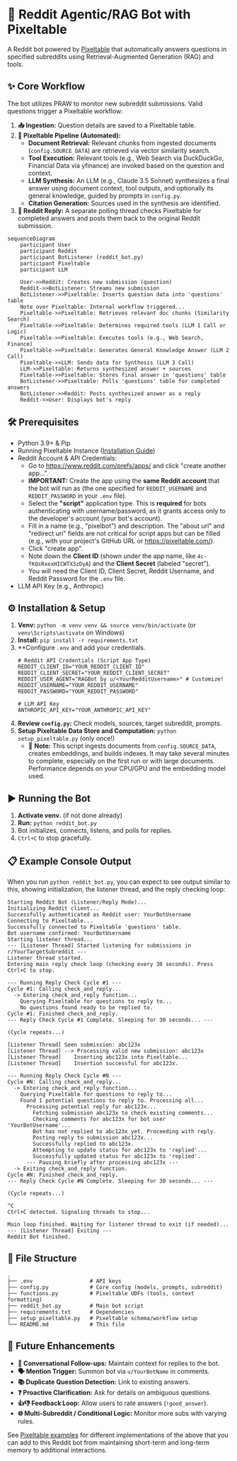 # 🤖 Reddit Agentic/RAG Bot with Pixeltable

A Reddit bot powered by [Pixeltable](https://pixeltable.com/) that automatically answers questions in specified subreddits using Retrieval-Augmented Generation (RAG) and tools.

## ✨ Core Workflow

The bot utilizes PRAW to monitor new subreddit submissions. Valid questions trigger a Pixeltable workflow:

1.  **📥 Ingestion:** Question details are saved to a Pixeltable table.
2.  **🧠 Pixeltable Pipeline (Automated):**
    *   **Document Retrieval:** Relevant chunks from ingested documents (`config.SOURCE_DATA`) are retrieved via vector similarity search.
    *   **Tool Execution:** Relevant tools (e.g., Web Search via DuckDuckGo, Financial Data via yfinance) are invoked based on the question and context.
    *   **LLM Synthesis:** An LLM (e.g., Claude 3.5 Sonnet) synthesizes a final answer using document context, tool outputs, and optionally its general knowledge, guided by prompts in `config.py`.
    *   **Citation Generation:** Sources used in the synthesis are identified.
3.  **💬 Reddit Reply:** A separate polling thread checks Pixeltable for completed answers and posts them back to the original Reddit submission.

```mermaid
sequenceDiagram
    participant User
    participant Reddit
    participant BotListener (reddit_bot.py)
    participant Pixeltable
    participant LLM

    User->>Reddit: Creates new submission (question)
    Reddit->>BotListener: Streams new submission
    BotListener->>Pixeltable: Inserts question data into 'questions' table
    Note over Pixeltable: Internal workflow triggered...
    Pixeltable->>Pixeltable: Retrieves relevant doc chunks (Similarity Search)
    Pixeltable->>Pixeltable: Determines required tools (LLM 1 Call or Logic)
    Pixeltable->>Pixeltable: Executes tools (e.g., Web Search, Finance)
    Pixeltable->>Pixeltable: Generates General Knowledge Answer (LLM 2 Call)
    Pixeltable->>LLM: Sends data for Synthesis (LLM 3 Call)
    LLM->>Pixeltable: Returns synthesized answer + sources
    Pixeltable->>Pixeltable: Stores final answer in 'questions' table
    BotListener->>Pixeltable: Polls 'questions' table for completed answers
    BotListener->>Reddit: Posts synthesized answer as a reply
    Reddit->>User: Displays bot's reply
```

## 🛠️ Prerequisites

*   Python 3.9+ & Pip
*   Running Pixeltable Instance ([Installation Guide](https://pixeltable.com/docs/installation/))
*   Reddit Account & API Credentials:
    *   Go to <https://www.reddit.com/prefs/apps/> and click "create another app...".
    *   **IMPORTANT:** Create the app using the **same Reddit account** that the bot will run as (the one specified for `REDDIT_USERNAME` and `REDDIT_PASSWORD` in your `.env` file).
    *   Select the **"script"** application type. This is **required** for bots authenticating with username/password, as it grants access only to the developer's account (your bot's account).
    *   Fill in a name (e.g., "pixelbot") and description. The "about url" and "redirect uri" fields are not critical for script apps but can be filled (e.g., with your project's GitHub URL or https://pixeltable.com/).
    *   Click "create app".
    *   Note down the **Client ID** (shown under the app name, like `4c-fKQsRxexHICWTX3zDyA`) and the **Client Secret** (labeled "secret").
    *   You will need the Client ID, Client Secret, Reddit Username, and Reddit Password for the `.env` file.
*   LLM API Key (e.g., Anthropic)

## ⚙️ Installation & Setup

1.  **Venv:** `python -m venv venv && source venv/bin/activate` (or `venv\Scripts\activate` on Windows)
2.  **Install:** `pip install -r requirements.txt`
3.  **Configure `.env` and add your credentials.
    ```dotenv
    # Reddit API Credentials (Script App Type)
    REDDIT_CLIENT_ID="YOUR_REDDIT_CLIENT_ID"
    REDDIT_CLIENT_SECRET="YOUR_REDDIT_CLIENT_SECRET"
    REDDIT_USER_AGENT="RAGBot by u/<YourRedditUsername>" # Customize!
    REDDIT_USERNAME="YOUR_REDDIT_USERNAME"
    REDDIT_PASSWORD="YOUR_REDDIT_PASSWORD"

    # LLM API Key
    ANTHROPIC_API_KEY="YOUR_ANTHROPIC_API_KEY"
    ```
6.  **Review `config.py`:** Check models, sources, target subreddit, prompts.
7.  **Setup Pixeltable Data Store and Computation:** `python setup_pixeltable.py` (only once!)
    *   📝 **Note:** This script ingests documents from `config.SOURCE_DATA`, creates embeddings, and builds indexes. It may take several minutes to complete, especially on the first run or with large documents. Performance depends on your CPU/GPU and the embedding model used.

## ▶️ Running the Bot

1.  **Activate venv.** (if not done already)
2.  **Run:** `python reddit_bot.py`
3.  Bot initializes, connects, listens, and polls for replies.
4.  `Ctrl+C` to stop gracefully.

## 📋 Example Console Output

When you run `python reddit_bot.py`, you can expect to see output similar to this, showing initialization, the listener thread, and the reply checking loop:

```text
Starting Reddit Bot (Listener/Reply Mode)...
Initializing Reddit client...
Successfully authenticated as Reddit user: YourBotUsername
Connecting to Pixeltable...
Successfully connected to Pixeltable 'questions' table.
Bot username confirmed: YourBotUsername
Starting listener thread...
--- [Listener Thread] Started listening for submissions in r/YourTargetSubreddit ---
Listener thread started.
Entering main reply check loop (checking every 30 seconds). Press Ctrl+C to stop.

--- Running Reply Check Cycle #1 ---
Cycle #1: Calling check_and_reply...
  -> Entering check_and_reply function...
    Querying Pixeltable for questions to reply to...
    No questions found ready to be replied to.
Cycle #1: Finished check_and_reply.
--- Reply Check Cycle #1 Complete. Sleeping for 30 seconds... ---

(Cycle repeats...)

[Listener Thread] Seen submission: abc123x
[Listener Thread] --> Processing valid new submission: abc123x
[Listener Thread]    Inserting abc123x into Pixeltable...
[Listener Thread]    Insertion successful for abc123x.

--- Running Reply Check Cycle #N ---
Cycle #N: Calling check_and_reply...
  -> Entering check_and_reply function...
    Querying Pixeltable for questions to reply to...
    Found 1 potential questions to reply to. Processing all...
      Processing potential reply for abc123x...
        Fetching submission abc123x to check existing comments...
        Checking comments for abc123x for bot user 'YourBotUsername'...
        Bot has not replied to abc123x yet. Proceeding with reply.
        Posting reply to submission abc123x...
        Successfully replied to abc123x.
        Attempting to update status for abc123x to 'replied'...
        Successfully updated status for abc123x to 'replied'.
      --- Pausing briefly after processing abc123x ---
  -> Exiting check_and_reply function.
Cycle #N: Finished check_and_reply.
--- Reply Check Cycle #N Complete. Sleeping for 30 seconds... ---

(Cycle repeats...)

^C
Ctrl+C detected. Signaling threads to stop...

Main loop finished. Waiting for listener thread to exit (if needed)...
--- [Listener Thread] Exiting ---
Reddit Bot finished.
```

## 📂 File Structure

```
.
├── .env                  # API keys
├── config.py             # Core config (models, prompts, subreddit)
├── functions.py          # Pixeltable UDFs (tools, context formatting)
├── reddit_bot.py         # Main bot script
├── requirements.txt      # Dependencies
├── setup_pixeltable.py   # Pixeltable schema/workflow setup
└── README.md             # This file
```

## 🌱 Future Enhancements

*   **💬 Conversational Follow-ups:** Maintain context for replies to the bot.
*   **🗣️ Mention Trigger:** Summon bot via `u/YourBotName` in comments.
*   **📚 Duplicate Question Detection:** Link to existing answers.
*   **❓ Proactive Clarification:** Ask for details on ambiguous questions.
*   **👍👎 Feedback Loop:** Allow users to rate answers (`!good_answer`).
*   **🌐 Multi-Subreddit / Conditional Logic:** Monitor more subs with varying rules.

See [Pixeltable examples](https://docs.pixeltable.com/examples/use-cases) for different implementations of the above that you can add to this Reddit bot from maintaining short-term and long-term memory to additional interactions.
